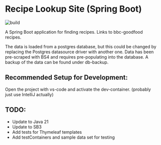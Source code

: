 # Recipe Lookup Site (Spring Boot)
![build](https://github.com/mushipeas/sb-recipes/actions/workflows/maven.yml/badge.svg)

A Spring Boot application for finding recipes. Links to bbc-goodfood recipes.

The data is loaded from a postgres database, but this could be changed by replacing the Postgres datasource driver with another one.
Data has been pre-scraped with BS4 and requires pre-populating into the database. A backup of the data can be found under db-backup.

## Recommended Setup for Development:

Open the project with vs-code and activate the dev-container. (probably just use IntelliJ actually)

## TODO:

- Update to Java 21
- Update to SB3
- Add tests for Thymeleaf templates
- Add testContainers and sample data set for testing
